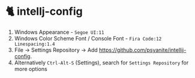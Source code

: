 # 🐈 intellj-config

1. Windows Appearance - `Segoe UI:11`
1. Windows Color Scheme Font / Console Font - `Fira Code:12 Linespacing:1.4`
1. File -> Settings Repository -> Add https://github.com/psyanite/intellij-config.
1. Alternatively `Ctrl-Alt-S` (Settings), search for `Settings Repository` for more options
